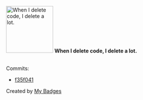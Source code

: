 <img src="https://my-badges.github.io/my-badges/mass-delete-commit.png" alt="When I delete code, I delete a lot." title="When I delete code, I delete a lot." width="128">
<strong>When I delete code, I delete a lot.</strong>
<br><br>

Commits:

- <a href="https://github.com/TheManticoreProject/FindGPPPasswords/commit/f35f041869f00938cbfc8433a4dd36ba22de31bf">f35f041</a>


Created by <a href="https://github.com/my-badges/my-badges">My Badges</a>